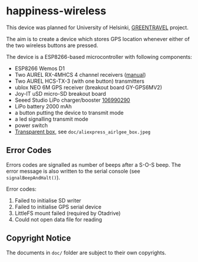# happiness-wireless

This device was planned for University of Helsinki,
[GREENTRAVEL](https://www.helsinki.fi/en/researchgroups/digital-geography-lab/projects/greentravel)
project.

The aim is to create a device which stores GPS location whenever either of the
two wireless buttons are pressed.

The device is a ESP8266-based microcontroller with following components:
* ESP8266 Wemos D1
* Two AUREL RX-4MHCS 4 channel receivers ([manual](https://www.aurelwireless.com/wp-content/uploads/user-manual/650200997G_um.pdf))
* Two AUREL HCS-TX-3 (with one button) transmitters
* ublox NEO 6M GPS receiver (breakout board GY-GPS6MV2)
* Joy-IT uSD micro-SD breakout board
* Seeed Studio LiPo charger/booster [106990290](https://www.seeedstudio.com/Lipo-Rider-Plus-p-4204.html)
* LiPo battery 2000 mAh
* a button putting the device to transmit mode
* a led signalling transmit mode
* power switch
* [Transparent box](https://www.aliexpress.com/item/4000081189255.html), see `doc/aliexpress_airlgee_box.jpeg`

## Error Codes

Errors codes are signalled as number of beeps after a S-O-S beep. The error message is also written to the
serial console (see `signalBeepAndHalt()`).

Error codes:

1. Failed to initialise SD writer
2. Failed to initialise GPS serial device
3. LittleFS mount failed (required by Otadrive)
4. Could not open data file for reading

## Copyright Notice

The documents in `doc/` folder are subject to their own copyrights.


